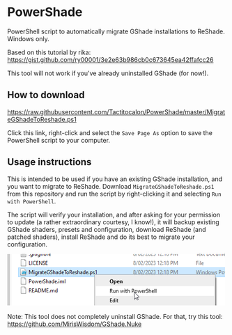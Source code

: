 # PowerShade
PowerShell script to automatically migrate GShade installations to ReShade. Windows only.

Based on this tutorial by rika: https://gist.github.com/ry00001/3e2e63b986cb0c673645ea42ffafcc26

This tool will not work if you've already uninstalled GShade (for now!).

## How to download

https://raw.githubusercontent.com/Tactitocalon/PowerShade/master/MigrateGShadeToReshade.ps1

Click this link, right-click and select the `Save Page As` option to save the PowerShell script to your computer.

## Usage instructions

This is intended to be used if you have an existing GShade installation, and you want to
migrate to ReShade. Download `MigrateGShadeToReshade.ps1` from this repository and run the script by 
right-clicking it and selecting `Run with PowerShell`.

The script will verify your installation, and after asking for your permission to update (a rather 
extraordinary courtesy, I know!), it will backup existing GShade shaders, presets and configuration, 
download ReShade (and patched shaders), install ReShade and do its best to migrate your configuration.

![img.png](img.png)

Note: This tool does not completely uninstall GShade. For that, try this tool: https://github.com/MirisWisdom/GShade.Nuke